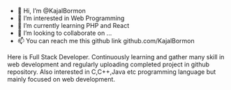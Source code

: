 - 👋 Hi, I’m @KajalBormon
- 👀 I’m interested in Web Programming
- 🌱 I’m currently learning PHP and React
- 💞️ I’m looking to collaborate on ...
- 📫 You can reach me this github link github.com/KajalBormon

Here is Full Stack Developer. Continuously learning and gather many skill in web development and regularly uploading completed project in github repository. Also interested in C,C++,Java etc programming language but mainly focused on web development.

<!---
KajalBormon/KajalBormon is a ✨ special ✨ repository because its `README.md` (this file) appears on your GitHub profile.
You can click the Preview link to take a look at your changes.
--->
